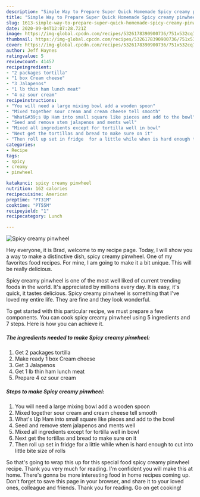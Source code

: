```yaml
---
description: "Simple Way to Prepare Super Quick Homemade Spicy creamy pinwheel"
title: "Simple Way to Prepare Super Quick Homemade Spicy creamy pinwheel"
slug: 1613-simple-way-to-prepare-super-quick-homemade-spicy-creamy-pinwheel
date: 2020-09-04T12:07:28.721Z
image: https://img-global.cpcdn.com/recipes/5326178390900736/751x532cq70/spicy-creamy-pinwheel-recipe-main-photo.jpg
thumbnail: https://img-global.cpcdn.com/recipes/5326178390900736/751x532cq70/spicy-creamy-pinwheel-recipe-main-photo.jpg
cover: https://img-global.cpcdn.com/recipes/5326178390900736/751x532cq70/spicy-creamy-pinwheel-recipe-main-photo.jpg
author: Jeff Haynes
ratingvalue: 5
reviewcount: 41457
recipeingredient:
- "2 packages tortilla"
- "1 box Cream cheese"
- "3 Jalapenos"
- "1 lb thin ham lunch meat"
- "4 oz sour cream"
recipeinstructions:
- "You will need a large mixing bowl add a wooden spoon"
- "Mixed together sour cream and cream cheese tell smooth"
- "What&#39;s Up Ham into small square like pieces and add to the bowl"
- "Seed and remove stem jalapenos and ments well"
- "Mixed all ingredients except for tortilla well in bowl"
- "Next get the tortillas and bread to make sure on it"
- "Then roll up set in fridge  for a little while when is hard enough to cut into little bite size of rolls"
categories:
- Recipe
tags:
- spicy
- creamy
- pinwheel

katakunci: spicy creamy pinwheel 
nutrition: 162 calories
recipecuisine: American
preptime: "PT31M"
cooktime: "PT55M"
recipeyield: "1"
recipecategory: Lunch

---
```



![Spicy creamy pinwheel](https://img-global.cpcdn.com/recipes/5326178390900736/751x532cq70/spicy-creamy-pinwheel-recipe-main-photo.jpg)

Hey everyone, it is Brad, welcome to my recipe page. Today, I will show you a way to make a distinctive dish, spicy creamy pinwheel. One of my favorites food recipes. For mine, I am going to make it a bit unique. This will be really delicious.



Spicy creamy pinwheel is one of the most well liked of current trending foods in the world. It's appreciated by millions every day. It is easy, it's quick, it tastes delicious. Spicy creamy pinwheel is something that I've loved my entire life. They are fine and they look wonderful.


To get started with this particular recipe, we must prepare a few components. You can cook spicy creamy pinwheel using 5 ingredients and 7 steps. Here is how you can achieve it.

<!--inarticleads1-->

##### The ingredients needed to make Spicy creamy pinwheel:

1. Get 2 packages tortilla
1. Make ready 1 box Cream cheese
1. Get 3 Jalapenos
1. Get 1 lb thin ham lunch meat
1. Prepare 4 oz sour cream




<!--inarticleads2-->

##### Steps to make Spicy creamy pinwheel:

1. You will need a large mixing bowl add a wooden spoon
1. Mixed together sour cream and cream cheese tell smooth
1. What&#39;s Up Ham into small square like pieces and add to the bowl
1. Seed and remove stem jalapenos and ments well
1. Mixed all ingredients except for tortilla well in bowl
1. Next get the tortillas and bread to make sure on it
1. Then roll up set in fridge  for a little while when is hard enough to cut into little bite size of rolls




So that's going to wrap this up for this special food spicy creamy pinwheel recipe. Thank you very much for reading. I'm confident you will make this at home. There's gonna be more interesting food in home recipes coming up. Don't forget to save this page in your browser, and share it to your loved ones, colleague and friends. Thank you for reading. Go on get cooking!
